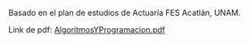 Basado en el plan de estudios de Actuaría FES Acatlán, UNAM.

Link de pdf: [AlgoritmosYProgramacion.pdf](https://www.acatlan.unam.mx/files/PlanesDeEstudio/Actuaria/1/AlgoritmosYProgramacion.pdf)

